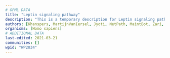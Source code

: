 ```yaml
---
# GPML DATA
title: "Leptin signaling pathway"
description: "This is a temporary description for Leptin signaling pathway"
authors: [Khanspers, MartijnVanIersel, Jyoti, NetPath, MaintBot, Zari, Mkutmon, Egonw]
organisms: [Homo sapiens]
# ADDITIONAL DATA
last-edited: 2021-03-21
communities: []
wpid: "WP2034"
---
```

